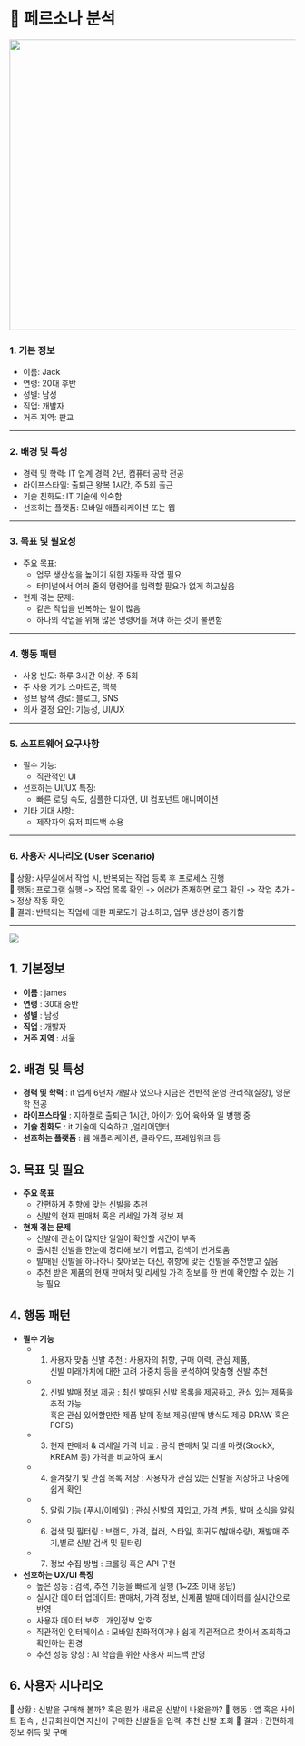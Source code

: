 # 📌 페르소나 분석

<img src="https://github.com/user-attachments/assets/849dd2cb-c221-433b-92ad-703682229385" width="512">


### 1. 기본 정보

- 이름: Jack
- 연령: 20대 후반
- 성별: 남성
- 직업: 개발자
- 거주 지역: 판교

---

### 2. 배경 및 특성

- 경력 및 학력: IT 업계 경력 2년, 컴퓨터 공학 전공
- 라이프스타일: 출퇴근 왕복 1시간, 주 5회 출근
- 기술 친화도: IT 기술에 익숙함
- 선호하는 플랫폼: 모바일 애플리케이션 또는 웹

---

### 3. 목표 및 필요성

- 주요 목표:
    - 업무 생산성을 높이기 위한 자동화 작업 필요
    - 터미널에서 여러 줄의 명령어를 입력할 필요가 없게 하고싶음
- 현재 겪는 문제:
    - 같은 작업을 반복하는 일이 많음
    - 하나의 작업을 위해 많은 명령어를 쳐야 하는 것이 불편함

---

### 4. 행동 패턴

- 사용 빈도: 하루 3시간 이상, 주 5회
- 주 사용 기기: 스마트폰, 맥북
- 정보 탐색 경로: 블로그, SNS
- 의사 결정 요인: 기능성, UI/UX

---

### 5. 소프트웨어 요구사항

- 필수 기능:
    - 직관적인 UI
- 선호하는 UI/UX 특징:
    - 빠른 로딩 속도, 심플한 디자인, UI 컴포넌트 애니메이션
- 기타 기대 사항:
    - 제작자의 유저 피드백 수용

---

### 6. 사용자 시나리오 (User Scenario)

📌 상황: 사무실에서 작업 시, 반복되는 작업 등록 후 프로세스 진행  
📌 행동: 프로그램 실행 -> 작업 목록 확인 -> 에러가 존재하면 로그 확인 -> 작업 추가 -> 정상 작동 확인  
📌 결과: 반복되는 작업에 대한 피로도가 감소하고, 업무 생산성이 증가함

---

<img src="https://files.oaiusercontent.com/file-CzZNrAnXnxcArNiLbuyrQV?se=2025-02-17T02%3A26%3A07Z&sp=r&sv=2024-08-04&sr=b&rscc=max-age%3D604800%2C%20immutable%2C%20private&rscd=attachment%3B%20filename%3D2b4ad194-445d-4bcd-a793-9d2d6fa9ac3f.webp&sig=rGh3gKME%2BU%2B68gVzxK5LLCToQE8cRmIF6nYlJBaX3MU%3D">

## 1. 기본정보

- **이름** : james
- **연령** : 30대 중반
- **성별** : 남성
- **직업** : 개발자
- **거주 지역** : 서울

## 2. 배경 및 특성

- **경력 및 학력** : it 업계 6년차 개발자 였으나 지금은 전반적 운영 관리직(실장), 영문학 전공
- **라이프스타일** : 지하철로 출퇴근 1시간, 아이가 있어 육아와 일 병행 중
- **기술 친화도** : it 기술에 익숙하고 ,얼리어뎁터
- **선호하는 플랫폼** : 웹 애플리케이션, 클라우드, 프레임워크 등

## 3. 목표 및 필요

- **주요 목표**
    - 간편하게 취향에 맞는 신발을 추천
    - 신발의 현재 판매처 혹은 리세일 가격 정보 제
- **현재 겪는 문제**
    - 신발에 관심이  많지만 일일이 확인할 시간이 부족
    - 출시된 신발을 한눈에 정리해 보기 어렵고, 검색이 번거로움
    - 발매된 신발을 하나하나 찾아보는 대신, 취향에 맞는 신발을 추천받고 싶음
    - 추천 받은 제품의 현재 판매처 및 리세일 가격 정보를 한 번에 확인할 수 있는 기능 필요

## 4. 행동 패턴

- **필수 기능**
    - 1. 사용자 맞춤 신발 추천 : 사용자의 취향, 구매 이력, 관심 제품,<br/>신발 미래가치에 대한 고려 가중치 등을 분석하여 맞춤형 신발 추천
    - 2. 신발 발매 정보 제공 : 최신 발매된 신발 목록을 제공하고, 관심 있는 제품을 추적 가능<br/> 혹은 관심 있어할만한 제품 발매 정보 제공(발매 방식도 제공 DRAW 혹은 FCFS) 
    - 3. 현재 판매처 & 리세일 가격 비교 : 공식 판매처 및 리셀 마켓(StockX, KREAM 등) 가격을 비교하여 표시
    - 4. 즐겨찾기 및 관심 목록 저장 : 사용자가 관심 있는 신발을 저장하고 나중에 쉽게 확인
    - 5. 알림 기능 (푸시/이메일) : 관심 신발의 재입고, 가격 변동, 발매 소식을 알림
    - 6. 검색 및 필터링 : 브랜드, 가격, 컬러, 스타일, 희귀도(발매수량), 재발매 주기,별로 신발 검색 및 필터링
    - 7. 정보 수집 방법 : 크롤링 혹은 API 구현 
- **선호하는 UX/UI 특징**
    - 높은 성능 : 검색, 추천 기능을 빠르게 실행 (1~2초 이내 응답)
    - 실시간 데이터 업데이트: 판매처, 가격 정보, 신제품 발매 데이터를 실시간으로 반영
    - 사용자 데이터 보호 : 개인정보 암호
    - 직관적인 인터페이스 : 모바일 친화적이거나 쉽게 직관적으로 찾아서 조회하고 확인하는 환경
    - 추천 성능 향상 : AI 학습을 위한 사용자 피드백 반영


## 6. 사용자 시나리오

📌 상황 : 신발을 구매해 볼까? 혹은 뭔가 새로운 신발이 나왔을까?
📌 행동 : 앱 혹은 사이트 접속 , 신규회원이면 자신이 구매한 신발들을 입력, 추천 신발 조회
📌 결과 : 간편하게 정보 취득 및 구매 
